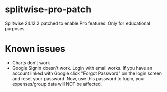 # splitwise-pro-patch
Splitwise 24.12.2 patched to enable Pro features. Only for educational purposes.

# Known issues
- Charts don't work
- Google Signin doesn't work. Login with email works. If you have an account linked with Google click "Forgot Password" on the login screen and reset your password. Now, use this password to login, your expenses/group data will NOT be affected.
